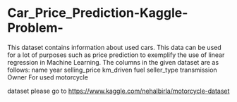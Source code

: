 # Car_Price_Prediction-Kaggle-Problem-

This dataset contains information about used cars. This data can be used for a lot of purposes such as price prediction to exemplify the use of linear regression in Machine Learning. The columns in the given dataset are as follows:
name 
year 
selling_price 
km_driven 
fuel seller_type
transmission Owner For used motorcycle

dataset please go to https://www.kaggle.com/nehalbirla/motorcycle-dataset
